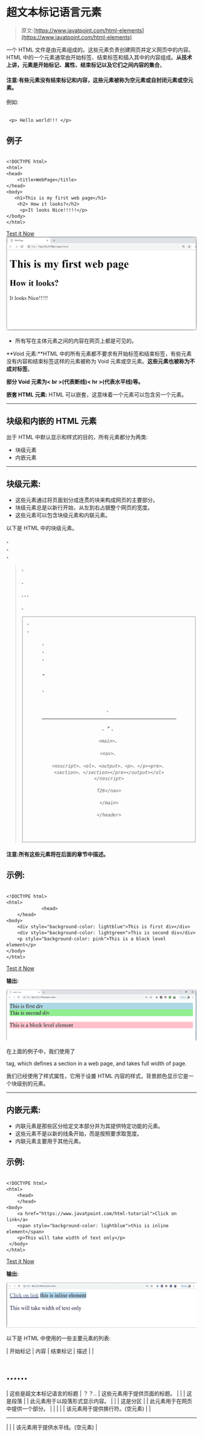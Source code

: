 # 超文本标记语言元素

> 原文:[https://www.javatpoint.com/html-elements](https://www.javatpoint.com/html-elements)

一个 HTML 文件是由元素组成的。这些元素负责创建网页并定义网页中的内容。HTML 中的一个元素通常由开始标签<tag name="">、结束标签</tag>和插入其中的内容组成。**从技术上讲，元素是开始标记、属性、结束标记以及它们之间内容的集合**。

#### 注意:有些元素没有结束标记和内容，这些元素被称为空元素或自封闭元素或空元素。

例如:

```

 <p> Hello world!!! </p> 

```

## 例子

```

<!DOCTYPE html>
<html>
<head>
    <title>WebPage</title>
</head>
<body>
   <h1>This is my first web page</h1>
    <h2> How it looks?</h2>
     <p>It looks Nice!!!!!</p>
</body>
</html>

```

[Test it Now](https://www.javatpoint.com/oprweb/test.jsp?filename=htmlelements) ![HTML Elements](img/523fd1af8e33f67733e21217fd094438.png)

*   所有写在主体元素之间的内容在网页上都是可见的。

**Void 元素:**HTML 中的所有元素都不要求有开始标签和结束标签，有些元素没有内容和结束标签这样的元素被称为 Void 元素或空元素。**这些元素也被称为不成对标签**。

**部分 Void 元素为< br >(代表断线)< hr >(代表水平线)等。**

**嵌套 HTML 元素:** HTML 可以嵌套，这意味着一个元素可以包含另一个元素。

* * *

## 块级和内嵌的 HTML 元素

出于 HTML 中默认显示和样式的目的，所有元素都分为两类:

*   块级元素
*   内嵌元素

* * *

## 块级元素:

*   这些元素通过将页面划分成连贯的块来构成网页的主要部分。
*   块级元素总是以新行开始，从左到右占据整个网页的宽度。
*   这些元素可以包含块级元素和内联元素。

以下是 HTML 中的块级元素。

<address>、

<article>、

<aside>、

> 、
> 
> <canvas>、
> 
> 、、、
> 
> 、
> 
> <fieldset>、
> 
> <figcaption>、
> 
> <figure>、
> 
> <footer>、
> 
> <form>、
> 
> # -
> 
> ###### 、
> 
> <header>、
> 
> * * *
> 
> 、*   、
>     
>     <main>、
>     
>     <nav>、
>     
>     <noscript>、<ol>、<output>、<p>、</p><pre>、<section>、</section></pre></output></ol></noscript>
>     
>     T26</nav>
>     
>     </main>
>     
>     </header>
> 
> </form>
> 
> </footer>
> 
> </figure>
> 
> </figcaption>
> 
> </fieldset>
> 
> </canvas>

</aside>

</article>

</address>

#### 注意:所有这些元素将在后面的章节中描述。

## 示例:

```

<!DOCTYPE html>
<html>
             <head>
	</head>
<body>
    <div style="background-color: lightblue">This is first div</div>
    <div style="background-color: lightgreen">This is second div</div>
    <p style="background-color: pink">This is a block level element</p>
</body>
</html>

```

[Test it Now](https://www.javatpoint.com/oprweb/test.jsp?filename=htmlelements2)

**输出:**

![Block-level and Inline HTML elements](img/10b64305cf1ffad25ef95a6d9f4e1954.png)

在上面的例子中，我们使用了

tag, which defines a section in a web page, and takes full width of page.

我们已经使用了样式属性，它用于设置 HTML 内容的样式，背景颜色显示它是一个块级别的元素。

* * *

## 内嵌元素:

*   内联元素是那些区分给定文本部分并为其提供特定功能的元素。
*   这些元素不是以新的线条开始，而是按照要求取宽度。
*   内联元素主要用于其他元素。

## 示例:

```

<!DOCTYPE html>
<html>
    <head>
	</head>
<body>
    <a href="https://www.javatpoint.com/html-tutorial">Click on link</a>
    <span style="background-color: lightblue">this is inline element</span>
    <p>This will take width of text only</p>
 </body>
</html> 

```

[Test it Now](https://www.javatpoint.com/oprweb/test.jsp?filename=htmlelements3)

**输出:**

![Block-level and Inline HTML elements](img/5e2a0752e82cda58c3941f5c2c1ee704.png)

以下是 HTML 中使用的一些主要元素的列表:

| 开始标记 | 内容 | 结束标记 | 描述 |
| 

# ......

 | 这些是超文本标记语言的标题 | ？？.. | 这些元素用于提供页面的标题。 |
|  | 这是段落 |  | 此元素用于以段落形式显示内容。 |
|  | 这是分区 |  | 此元素用于在网页中提供一个部分。 |
| 
 |  |  | 该元素用于提供换行符。(空元素) |
| 

* * *

 |  |  | 该元素用于提供水平线。(空元素) |